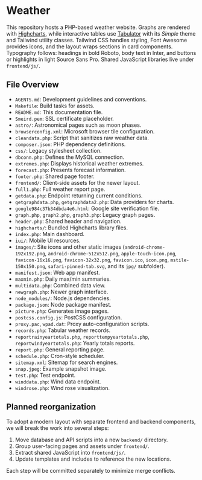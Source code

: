 # Weather

This repository hosts a PHP-based weather website. Graphs are rendered with [Highcharts](https://www.highcharts.com/), while interactive tables use [Tabulator](https://tabulator.info/) with its *Simple* theme and Tailwind utility classes. Tailwind CSS handles styling, Font Awesome provides icons, and the layout wraps sections in card components. Typography follows: headings in bold Roboto, body text in Inter, and buttons or highlights in light Source Sans Pro. Shared JavaScript libraries live under `frontend/js/`.

## File Overview

- `AGENTS.md`: Development guidelines and conventions.
- `Makefile`: Build tasks for assets.
- `README.md`: This documentation file.
- `Smeird.pem`: SSL certificate placeholder.
- `astro/`: Astronomical pages such as moon phases.
- `browserconfig.xml`: Microsoft browser tile configuration.
- `cleandata.php`: Script that sanitizes raw weather data.
- `composer.json`: PHP dependency definitions.
- `css/`: Legacy stylesheet collection.
- `dbconn.php`: Defines the MySQL connection.
- `extremes.php`: Displays historical weather extremes.
- `forecast.php`: Presents forecast information.
- `footer.php`: Shared page footer.
- `frontend/`: Client-side assets for the newer layout.
- `full1.php`: Full weather report page.
- `getdata.php`: Endpoint returning current conditions.
- `getgraphdata.php`, `getgraphdata2.php`: Data providers for charts.
- `google984c37b34dbda4e6.html`: Google site verification file.
- `graph.php`, `graph2.php`, `graph3.php`: Legacy graph pages.
- `header.php`: Shared header and navigation.
- `highcharts/`: Bundled Highcharts library files.
 - `index.php`: Main dashboard.
 - `iui/`: Mobile UI resources.
 - `images/`: Site icons and other static images (`android-chrome-192x192.png`, `android-chrome-512x512.png`, `apple-touch-icon.png`, `favicon-16x16.png`, `favicon-32x32.png`, `favicon.ico`, `icon.png`, `mstile-150x150.png`, `safari-pinned-tab.svg`, and its `jpg/` subfolder).
 - `manifest.json`: Web app manifest.
 - `maxmin.php`: Daily max/min summaries.
 - `multidata.php`: Combined data view.
- `newgraph.php`: Newer graph interface.
- `node_modules/`: Node.js dependencies.
- `package.json`: Node package manifest.
- `picture.php`: Generates image pages.
- `postcss.config.js`: PostCSS configuration.
- `proxy.pac`, `wpad.dat`: Proxy auto-configuration scripts.
- `records.php`: Tabular weather records.
- `reportrainyeartotals.php`, `reporttempyeartotals.php`, `reportwindyeartotals.php`: Yearly totals reports.
- `report.php`: General reporting page.
- `schedule.php`: Cron-style scheduler.
- `sitemap.xml`: Sitemap for search engines.
- `snap.jpeg`: Example snapshot image.
- `test.php`: Test endpoint.
- `winddata.php`: Wind data endpoint.
- `windrose.php`: Wind rose visualization.

## Planned reorganization

To adopt a modern layout with separate frontend and backend components, we will break the work into several steps:

1. Move database and API scripts into a new `backend/` directory.
2. Group user-facing pages and assets under `frontend/`.
3. Extract shared JavaScript into `frontend/js/`.
4. Update templates and includes to reference the new locations.

Each step will be committed separately to minimize merge conflicts.
